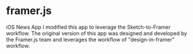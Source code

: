 # framer.js
iOS News App
I modified this app to leverage the Sketch-to-Framer workflow. The original version of this app was designed and developed by the Framer.js team and leverages the workflow of "design-in-framer" workflow.
